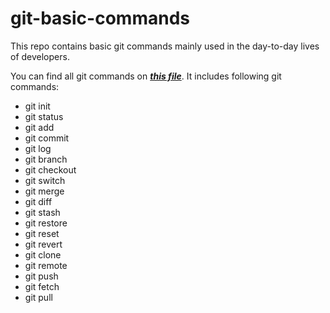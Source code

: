 # git-basic-commands
This repo contains basic git commands mainly used in the day-to-day lives of developers.

You can find all git commands on ***[this file](/GIT%20Commands.txt)***. It includes following git commands:
* git init
* git status
* git add
* git commit
* git log
* git branch
* git checkout
* git switch
* git merge
* git diff
* git stash
* git restore
* git reset
* git revert
* git clone
* git remote
* git push
* git fetch
* git pull